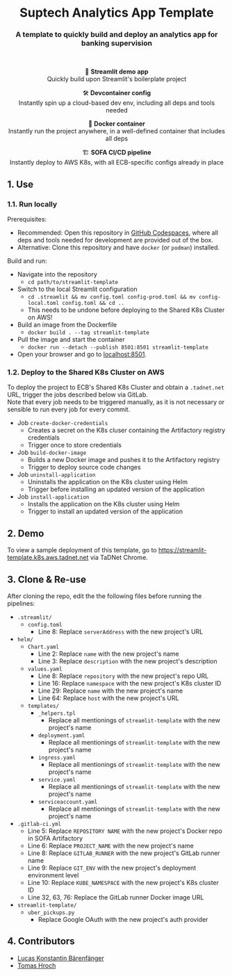 <div align="center">

# Suptech Analytics App Template

### A template to quickly build and deploy an analytics app for banking supervision

<br>

🚀 **Streamlit demo app**<br>
Quickly build upon Streamlit's boilerplate project<br>

🛠️ **Devcontainer config**<br>
Instantly spin up a cloud-based dev env, including all deps and tools needed<br>

🐳 **Docker container**<br>
Instantly run the project anywhere, in a well-defined container that includes all deps<br>

🏗️ **SOFA CI/CD pipeline**<br>
Instantly deploy to AWS K8s, with all ECB-specific configs already in place

</div>

## 1. Use

### 1.1. Run locally

Prerequisites:
- Recommended: Open this repository in [GitHub Codespaces](https://github.com/PRS-STD/codespace-sofa), where all deps and tools needed for development are provided out of the box.
- Alternative: Clone this repository and have `docker` (or `podman`) installed.

Build and run:
- Navigate into the repository
  - `cd path/to/streamlit-template`
- Switch to the local Streamlit configuration
  - `cd .streamlit && mv config.toml config-prod.toml && mv config-local.toml config.toml && cd ..`
  - This needs to be undone before deploying to the Shared K8s Cluster on AWS!
- Build an image from the Dockerfile
  - `docker build . --tag streamlit-template`
- Pull the image and start the container
  - `docker run --detach --publish 8501:8501 streamlit-template`
- Open your browser and go to [localhost:8501](localhost:8501).

### 1.2. Deploy to the Shared K8s Cluster on AWS

To deploy the project to ECB's Shared K8s Cluster and obtain a `.tadnet.net` URL, trigger the jobs described below via GitLab.<br>
Note that every job needs to be triggered manually, as it is not necessary or sensible to run every job for every commit.

- Job `create-docker-credentials`
  - Creates a secret on the K8s cluser containing the Artifactory registry credentials
  - Trigger once to store credentials
- Job `build-docker-image`
  - Builds a new Docker image and pushes it to the Artifactory registry
  - Trigger to deploy source code changes
- Job `uninstall-application`
  - Uninstalls the application on the K8s cluster using Helm
  - Trigger before installing an updated version of the application
- Job `install-application`
  - Installs the application on the K8s cluster using Helm
  - Trigger to install an updated version of the application

## 2. Demo

To view a sample deployment of this template, go to https://streamlit-template.k8s.aws.tadnet.net via TaDNet Chrome.

## 3. Clone & Re-use

After cloning the repo, edit the the following files before running the pipelines:
- `.streamlit/`
  - `config.toml`
    - Line 8: Replace `serverAddress` with the new project's URL
- `helm/`
  - `Chart.yaml`
    - Line 2: Replace `name` with the new project's name
    - Line 3: Replace `description` with the new project's description
  - `values.yaml`
    - Line 8: Replace `repository` with the new project's repo URL
    - Line 16: Replace `namespace` with the new project's K8s cluster ID
    - Line 29: Replace `name` with the new project's name
    - Line 64: Replace `host` with the new project's URL
  - `templates/`
    - `_helpers.tpl`
      - Replace all mentionings of `streamlit-template` with the new project's name
    - `deployment.yaml`
      - Replace all mentionings of `streamlit-template` with the new project's name
    - `ingress.yaml`
      - Replace all mentionings of `streamlit-template` with the new project's name
    - `service.yaml`
      - Replace all mentionings of `streamlit-template` with the new project's name
    - `serviceaccount.yaml`
      - Replace all mentionings of `streamlit-template` with the new project's name
- `.gitlab-ci.yml`
  - Line 5: Replace `REPOSITORY NAME` with the new project's Docker repo in SOFA Artifactory
  - Line 6: Replace `PROJECT_NAME` with the new project's name
  - Line 8: Replace `GITLAB_RUNNER` with the new project's GitLab runner name
  - Line 9: Replace `GIT_ENV` with the new project's deployment environment level
  - Line 10: Replace `KUBE_NAMESPACE` with the new project's K8s cluster ID
  - Line 32, 63, 76: Replace the GitLab runner Docker image URL
- `streamlit-template/`
  - `uber_pickups.py`
    - Replace Google OAuth with the new project's auth provider

## 4. Contributors

* [Lucas Konstantin Bärenfänger](mailto:lucas_konstantin.barenfanger.external@ecb.europa.eu)
* [Tomas Hroch](mailto:tomas.hroch@ecb.europa.eu)
